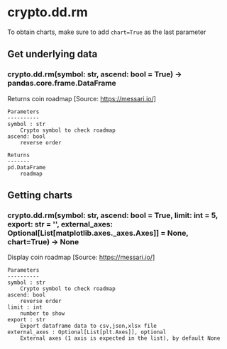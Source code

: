 # crypto.dd.rm

To obtain charts, make sure to add `chart=True` as the last parameter

## Get underlying data 
### crypto.dd.rm(symbol: str, ascend: bool = True) -> pandas.core.frame.DataFrame

Returns coin roadmap
    [Source: https://messari.io/]

    Parameters
    ----------
    symbol : str
        Crypto symbol to check roadmap
    ascend: bool
        reverse order

    Returns
    -------
    pd.DataFrame
        roadmap

## Getting charts 
### crypto.dd.rm(symbol: str, ascend: bool = True, limit: int = 5, export: str = '', external_axes: Optional[List[matplotlib.axes._axes.Axes]] = None, chart=True) -> None

Display coin roadmap
    [Source: https://messari.io/]

    Parameters
    ----------
    symbol : str
        Crypto symbol to check roadmap
    ascend: bool
        reverse order
    limit : int
        number to show
    export : str
        Export dataframe data to csv,json,xlsx file
    external_axes : Optional[List[plt.Axes]], optional
        External axes (1 axis is expected in the list), by default None
